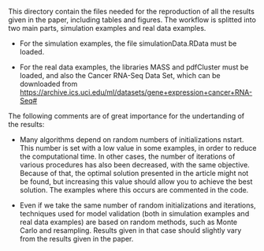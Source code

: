This directory contain the files needed for the reproduction of all the results given in the paper, including tables and figures. The workflow is splitted into two main parts, simulation examples and real data examples.

- For the simulation examples, the file simulationData.RData must be loaded.

- For the real data examples, the libraries MASS and pdfCluster must be loaded, and also the Cancer RNA-Seq Data Set, which can be downloaded from
https://archive.ics.uci.edu/ml/datasets/gene+expression+cancer+RNA-Seq#

The following comments are of great importance for the undertanding of the results:

  - Many algorithms depend on random numbers of initializations nstart. This number is set with a low value in some examples, in order to reduce the computational time.
  In other cases, the number of iterations of various procedures has also been decreased, with the same objective.
  Because of that, the optimal solution presented in the article might not be found, but increasing this value should allow you to achieve the best solution. 
  The examples where this occurs are commented in the code.  

 - Even if we take the same number of random initializations and iterations, techniques used for model validation (both in simulation examples
 and real data examples) are based on random methods, such as Monte Carlo and resampling.
 Results given in that case should slightly vary from the results given in the paper.
